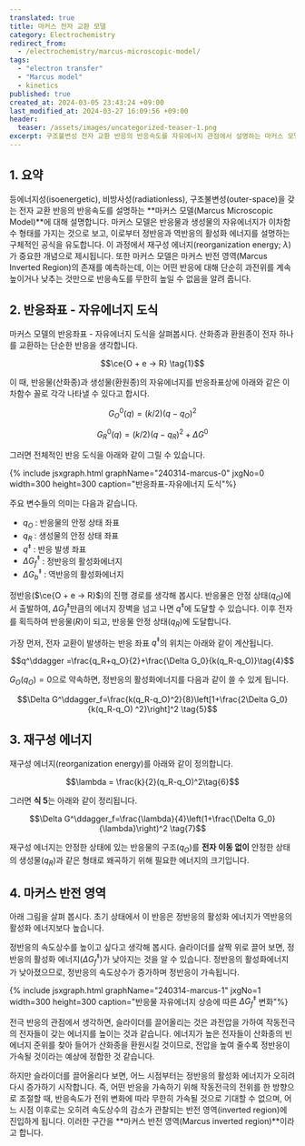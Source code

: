 ```yaml
---
translated: true
title: 마커스 전자 교환 모델
category: Electrochemistry
redirect_from:
  - /electrochemistry/marcus-microscopic-model/
tags:
  - "electron transfer"
  - "Marcus model"
  - kinetics
published: true
created_at: 2024-03-05 23:43:24 +09:00
last_modified_at: 2024-03-27 16:09:56 +09:00
header:
  teaser: /assets/images/uncategorized-teaser-1.png
excerpt: 구조불변성 전자 교환 반응의 반응속도를 자유에너지 관점에서 설명하는 마커스 모델 (Marcus model) 정리
---
```


## 1. 요약

등에너지성(isoenergetic), 비방사성(radiationless), 구조불변성(outer-space)을 갖는 전자 교환 반응의 반응속도를 설명하는 **마커스 모델(Marcus Microscopic Model)**에 대해 설명합니다.  마커스 모델은 반응물과 생성물의 자유에너지가 이차함수 형태를 가지는 것으로 보고, 이로부터 정반응과 역반응의 활성화 에너지를 설명하는 구체적인 공식을 유도합니다.  이 과정에서 재구성 에너지(reorganization energy; $\lambda$)가 중요한 개념으로 제시됩니다.  또한 마커스 모델은 마커스 반전 영역(Marcus Inverted Region)의 존재를 예측하는데, 이는 어떤 반응에 대해 단순히 과전위를 계속 높이거나 낮추는 것만으로 반응속도를 무한히 높일 수 없음을 알려 줍니다.

## 2. 반응좌표 - 자유에너지 도식

마커스 모델의 반응좌표 - 자유에너지 도식을 살펴봅시다.  산화종과 환원종이 전자 하나를 교환하는 단순한 반응을 생각합니다.

$$\ce{O + e -> R} \tag{1}$$

이 때, 반응물(산화종)과 생성물(환원종)의 자유에너지를 반응좌표상에 아래와 같은 이차함수 꼴로 각각 나타낼 수 있다고 합시다.

$$G^{0}_{O}(q)=(k/2)(q-q_O)^2 \tag{2}$$

$$G^{0}_{R}(q)=(k/2)(q-q_R)^2+\Delta G^0 \tag{3}$$

그러면 전체적인 반응 도식을 아래와 같이 그릴 수 있습니다.

{% include jsxgraph.html graphName="240314-marcus-0" jxgNo=0 width=300 height=300 caption="반응좌표-자유에너지 도식"%}

주요 변수들의 의미는 다음과 같습니다.

- $q_O$ : 반응물의 안정 상태 좌표
- $q_R$ : 생성물의 안정 상태 좌표
- $q^\ddagger$ : 반응 발생 좌표
- $\Delta G^\ddagger_f$ : 정반응의 활성화에너지
- $\Delta G^\ddagger_b$ : 역반응의 활성화에너지

정반응($\ce{O + e -> R}$)의 진행 경로를 생각해 봅시다.  반응물은 안정 상태($q_O$)에서 출발하여, $\Delta G^\ddagger_f$만큼의 에너지 장벽을 넘고 나면 $q^\ddagger$에 도달할 수 있습니다.  이후 전자를 획득하여 반응물($R$)이 되고, 반응물 안정 상태($q_R$)에 도달합니다.

가장 먼저, 전자 교환이 발생하는 반응 좌표 $q^\ddagger$의 위치는 아래와 같이 계산됩니다.

$$q^\ddagger =\frac{q_R+q_O}{2}+\frac{\Delta G_0}{k(q_R-q_O)}\tag{4}$$ 

$G_O(q_O)=0$으로 약속하면, 정반응의 활성화에너지를 다음과 같이 쓸 수 있게 됩니다.

$$\Delta G^\ddagger_f=\frac{k(q_R-q_O)^2}{8}\left[1+\frac{2\Delta G_0}{k(q_R-q_O)
^2}\right]^2 \tag{5}$$

## 3. 재구성 에너지

재구성 에너지(reorganization energy)를 아래와 같이 정의합니다.

$$\lambda = \frac{k}{2}(q_R-q_O)^2\tag{6}$$

그러면 **식 5**는 아래와 같이 정리됩니다.

$$\Delta G^\ddagger_f=\frac{\lambda}{4}\left(1+\frac{\Delta G_0}{\lambda}\right)^2 \tag{7}$$

재구성 에너지는 안정한 상태에 있는 반응물의 구조($q_O$)를 **전자 이동 없이** 안정한 상태의 생성물($q_R$)과 같은 형태로 왜곡하기 위해 필요한 에너지의 크기입니다.

## 4. 마커스 반전 영역

아래 그림을 살펴 봅시다.  초기 상태에서 이 반응은 정반응의 활성화 에너지가 역반응의 활성화 에너지보다 높습니다.

정반응의 속도상수를 높이고 싶다고 생각해 봅시다.  슬라이더를 살짝 위로 끌어 보면, 정반응의 활성화 에너지($\Delta G^\ddagger_{f}$)가 낮아지는 것을 알 수 있습니다.  정반응의 활성화에너지가 낮아졌으므로, 정반응의 속도상수가 증가하며 정반응이 가속됩니다.

{% include jsxgraph.html graphName="240314-marcus-1" jxgNo=1 width=300 height=300 caption="반응물 자유에너지 상승에 따른 $\Delta G^\ddagger_f$ 변화"%}

전극 반응의 관점에서 생각하면, 슬라이더를 끌어올리는 것은 과전압을 가하여 작동전극의 전자들이 갖는 에너지를 높이는 것과 같습니다.  에너지가 높은 전자들이 산화종의 빈 에너지 준위를 찾아 들어가 산화종을 환원시킬 것이므로, 전압을 높여 줄수록 정반응이 가속될 것이라는 예상에 정합한 것 같습니다.

하지만 슬라이더를 끌어올리다 보면, 어느 시점부터는 정반응의 활성화 에너지가 오히려 다시 증가하기 시작합니다.  즉, 어떤 반응을 가속하기 위해 작동전극의 전위를 한 방향으로 조절할 때, 반응속도가 전위 변화에 따라 무한히 가속될 것으로 기대할 수 없으며, 어느 시점 이후로는 오히려 속도상수의 감소가 관찰되는 반전 영역(inverted region)에 진입하게 됩니다.  이러한 구간을 **마커스 반전 영역(Marcus inverted region)**이라고 합니다.